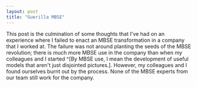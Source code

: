 ```yaml
---
layout: post
title: "Guerilla MBSE"
---
```


This post is the culmination of some thoughts that I've had on an experience where I failed to enact an MBSE transformation in a company that I worked at. The failure was not around planting the seeds of the MBSE revolution; there is much more MBSE use in the company than when my colleagues and I started ^[By MBSE use, I mean the development of useful models that aren't just disjointed pictures.]. However, my colleagues and I found ourselves burnt out by the process. None of the MBSE experts from our team still work for the company.



